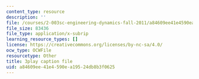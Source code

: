```yaml
---
content_type: resource
description: ''
file: /courses/2-003sc-engineering-dynamics-fall-2011/a84609ee41e4590ea19524db8b3f0625_OxcCPTc_bXw.vtt
file_size: 83436
file_type: application/x-subrip
learning_resource_types: []
license: https://creativecommons.org/licenses/by-nc-sa/4.0/
ocw_type: OCWFile
resourcetype: Other
title: 3play caption file
uid: a84609ee-41e4-590e-a195-24db8b3f0625
---
```

